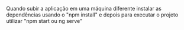 Quando subir a aplicação em uma máquina diferente instalar as dependências usando o "npm install" e depois para executar o projeto utilizar "npm start ou ng serve"
